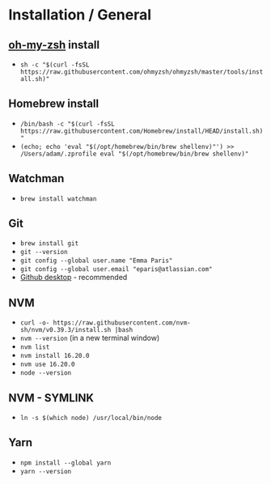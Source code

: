# Installation / General

## [oh-my-zsh](https://ohmyz.sh/) install

* `sh -c "$(curl -fsSL https://raw.githubusercontent.com/ohmyzsh/ohmyzsh/master/tools/install.sh)"`

## Homebrew install

* `/bin/bash -c "$(curl -fsSL https://raw.githubusercontent.com/Homebrew/install/HEAD/install.sh)"`
* `(echo; echo 'eval "$(/opt/homebrew/bin/brew shellenv)"') >> /Users/adam/.zprofile eval "$(/opt/homebrew/bin/brew shellenv)"`

## Watchman

* `brew install watchman`

## Git

* `brew install git`
* `git --version`
* `git config --global user.name "Emma Paris"`
* `git config --global user.email "eparis@atlassian.com"`
* [Github desktop](https://desktop.github.com) - recommended

## NVM

* `curl -o- https://raw.githubusercontent.com/nvm-sh/nvm/v0.39.3/install.sh |bash`
* `nvm --version` (in a new terminal window)
* `nvm list`
* `nvm install 16.20.0`
* `nvm use 16.20.0`
* `node --version`

## NVM - SYMLINK

* `ln -s $(which node) /usr/local/bin/node`

## Yarn

* `npm install --global yarn`
* `yarn --version`

